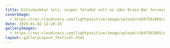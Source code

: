 ```yaml
---
title: Kihívásokkal teli, szuper feladat volt az idei Brain Bar tervezése és építése.
coverImage:
  - https://res.cloudinary.com/lightpositive/image/upload/v1647561065/uploads/Kih%C3%ADv%C3%A1sokkal%20teli%2C%20szuper%20feladat%20volt%20az%20idei%20Brain%20Bar%20tervez%C3%A9se%20%C3%A9s%20%C3%A9p%C3%ADt%C3%A9se./BB4.jpg
date: 2019-01-02 12:20:25
galleryImages: 
  - https://res.cloudinary.com/lightpositive/image/upload/v1647561065/uploads/Kih%C3%ADv%C3%A1sokkal%20teli%2C%20szuper%20feladat%20volt%20az%20idei%20Brain%20Bar%20tervez%C3%A9se%20%C3%A9s%20%C3%A9p%C3%ADt%C3%A9se./BB4.jpg
layout: galleryLayout_festival.html
---
```

